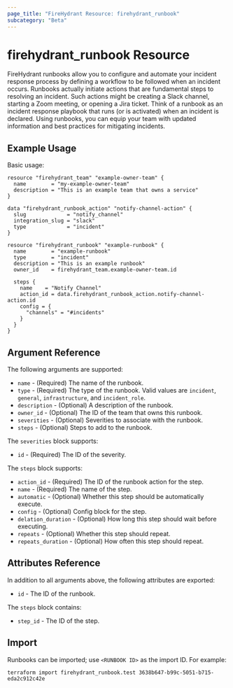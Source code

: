 ```yaml
---
page_title: "FireHydrant Resource: firehydrant_runbook"
subcategory: "Beta"
---
```


# firehydrant_runbook Resource

FireHydrant runbooks allow you to configure and automate your incident response process by defining a workflow
to be followed when an incident occurs. Runbooks actually initiate actions that are fundamental steps to
resolving an incident. Such actions might be creating a Slack channel, starting a Zoom meeting, or opening
a Jira ticket. Think of a runbook as an incident response playbook that runs (or is activated) when
an incident is declared. Using runbooks, you can equip your team with updated information and best practices
for mitigating incidents.

## Example Usage

Basic usage:
```hcl
resource "firehydrant_team" "example-owner-team" {
  name        = "my-example-owner-team"
  description = "This is an example team that owns a service"
}

data "firehydrant_runbook_action" "notify-channel-action" {
  slug             = "notify_channel"
  integration_slug = "slack"
  type             = "incident"
}

resource "firehydrant_runbook" "example-runbook" {
  name        = "example-runbook"
  type        = "incident"
  description = "This is an example runbook"
  owner_id    = firehydrant_team.example-owner-team.id
  
  steps {
    name    = "Notify Channel"
    action_id = data.firehydrant_runbook_action.notify-channel-action.id
    config = {
      "channels" = "#incidents"
    }
  }
}
```

## Argument Reference

The following arguments are supported:

* `name` - (Required) The name of the runbook.
* `type` - (Required) The type of the runbook. Valid values are 
  `incident`, `general`, `infrastructure`, and `incident_role`.
* `description` - (Optional) A description of the runbook.
* `owner_id` - (Optional) The ID of the team that owns this runbook.
* `severities` - (Optional) Severities to associate with the runbook.
* `steps` - (Optional) Steps to add to the runbook.

The `severities` block supports:

* `id` - (Required) The ID of the severity.

The `steps` block supports:

* `action_id` - (Required) The ID of the runbook action for the step.
* `name` - (Required) The name of the step.
* `automatic` - (Optional) Whether this step should be automatically execute.
* `config` - (Optional) Config block for the step.
* `delation_duration` - (Optional) How long this step should wait before executing.
* `repeats` - (Optional) Whether this step should repeat.
* `repeats_duration` - (Optional) How often this step should repeat.

## Attributes Reference

In addition to all arguments above, the following attributes are exported:

* `id` - The ID of the runbook.

The `steps` block contains:

* `step_id` - The ID of the step.

## Import

Runbooks can be imported; use `<RUNBOOK ID>` as the import ID. For example:

```shell
terraform import firehydrant_runbook.test 3638b647-b99c-5051-b715-eda2c912c42e
```
